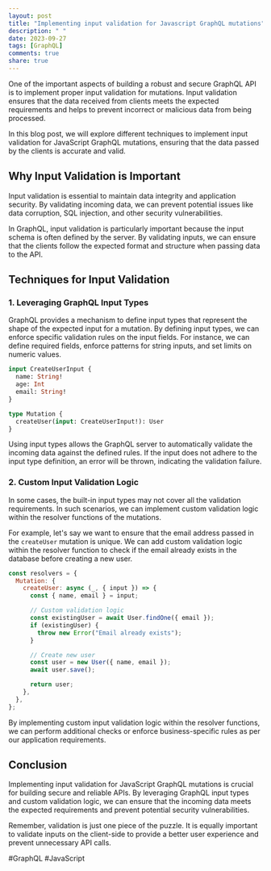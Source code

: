 ```yaml
---
layout: post
title: "Implementing input validation for Javascript GraphQL mutations"
description: " "
date: 2023-09-27
tags: [GraphQL]
comments: true
share: true
---
```


One of the important aspects of building a robust and secure GraphQL API is to implement proper input validation for mutations. Input validation ensures that the data received from clients meets the expected requirements and helps to prevent incorrect or malicious data from being processed.

In this blog post, we will explore different techniques to implement input validation for JavaScript GraphQL mutations, ensuring that the data passed by the clients is accurate and valid.

## Why Input Validation is Important

Input validation is essential to maintain data integrity and application security. By validating incoming data, we can prevent potential issues like data corruption, SQL injection, and other security vulnerabilities.

In GraphQL, input validation is particularly important because the input schema is often defined by the server. By validating inputs, we can ensure that the clients follow the expected format and structure when passing data to the API.

## Techniques for Input Validation

### 1. Leveraging GraphQL Input Types

GraphQL provides a mechanism to define input types that represent the shape of the expected input for a mutation. By defining input types, we can enforce specific validation rules on the input fields. For instance, we can define required fields, enforce patterns for string inputs, and set limits on numeric values.

```graphql
input CreateUserInput {
  name: String!
  age: Int
  email: String!
}

type Mutation {
  createUser(input: CreateUserInput!): User
}
```

Using input types allows the GraphQL server to automatically validate the incoming data against the defined rules. If the input does not adhere to the input type definition, an error will be thrown, indicating the validation failure.

### 2. Custom Input Validation Logic

In some cases, the built-in input types may not cover all the validation requirements. In such scenarios, we can implement custom validation logic within the resolver functions of the mutations.

For example, let's say we want to ensure that the email address passed in the `createUser` mutation is unique. We can add custom validation logic within the resolver function to check if the email already exists in the database before creating a new user.

```javascript
const resolvers = {
  Mutation: {
    createUser: async (_, { input }) => {
      const { name, email } = input;

      // Custom validation logic
      const existingUser = await User.findOne({ email });
      if (existingUser) {
        throw new Error("Email already exists");
      }

      // Create new user
      const user = new User({ name, email });
      await user.save();

      return user;
    },
  },
};
```

By implementing custom input validation logic within the resolver functions, we can perform additional checks or enforce business-specific rules as per our application requirements.

## Conclusion

Implementing input validation for JavaScript GraphQL mutations is crucial for building secure and reliable APIs. By leveraging GraphQL input types and custom validation logic, we can ensure that the incoming data meets the expected requirements and prevent potential security vulnerabilities.

Remember, validation is just one piece of the puzzle. It is equally important to validate inputs on the client-side to provide a better user experience and prevent unnecessary API calls.

#GraphQL #JavaScript